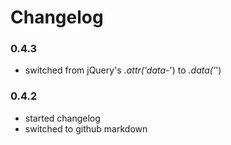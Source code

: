 # Changelog

### 0.4.3

  * switched from jQuery's *.attr('data-*') to *.data('*')

### 0.4.2

  * started changelog
  * switched to github markdown
